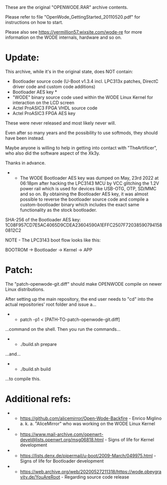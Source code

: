 These are the original "OPENWODE.RAR" archive contents.

Please refer to file "OpenWode_GettingStarted_20110520.pdf" for instructions on how to start.

Please also see https://vermillion57.wixsite.com/wode-re for more information on the WODE internals, hardware and so on.

Update:
=======

This archive, while it's in the original state, does NOT contain:

- Bootloader source code (U-Boot v1.3.4 incl. LPC313x patches, DirectC driver code and custom code additions)
- Bootloader AES key *
- "WODE" binary source code used within the WODE Linux Kernel for interaction on the LCD screen
- Actel ProASIC3 FPGA VHDL source code
- Actel ProASIC3 FPGA AES key

These were never released and most likely never will.

Even after so many years and the possibility to use softmods, they should have been instead.

Maybe anyone is willing to help in getting into contact with "TheArtificer", who also did the software aspect of the Xk3y.

Thanks in advance.

* - The WODE Bootloader AES key was dumped on May, 23rd 2022 at 06:18pm after
    hacking the LPC3143 MCU by VCC glitching the 1.2V power rail which is used
    for devices like USB-OTG, OTP, SD/MMC and so on. By obtaining the Bootloader
    AES key, it was almost possible to reverse the bootloader source code and
    compile a custom-bootloader binary which includes the exact same functionality
    as the stock bootloader.

SHA-256 of the Bootloader AES key: 1C08F957CD7E5AC4065D9CDEA23604590A1EFFC2507F720385907941580812C2

NOTE - The LPC3143 boot flow looks like this:

BOOTROM -> Bootloader -> Kernel -> APP

Patch:
======

The "patch-openwode-git.diff" should make OPENWODE compile on newer Linux distributions.

After setting up the main repository, the end user needs to "cd" into the actual repositories' root folder and issue a...

* - patch -p1 < [PATH-TO-patch-openwode-git.diff]

...command on the shell. Then you run the commands...

* - ./build.sh prepare

...and...

* - ./build.sh build

...to compile this.

Additional refs: 
================

* - https://github.com/alicemirror/Open-Wode-Backfire - Enrico Miglino a. k. a. "AliceMirror" who was working on the WODE Linux Kernel
* - https://www.mail-archive.com/openwrt-devel@lists.openwrt.org/msg06818.html - Signs of life for Kernel development
* - https://lists.denx.de/pipermail/u-boot/2009-March/049975.html - Signs of life for Bootloader development
* - https://web.archive.org/web/20200527211318/https://wode.obeygravity.de/YouAreRoot - Regarding source code release
